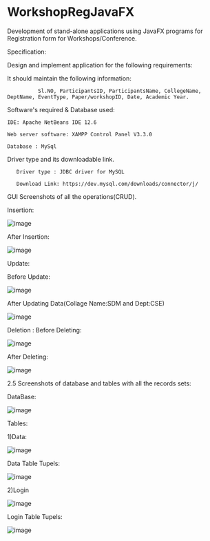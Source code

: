 # WorkshopRegJavaFX
Development of stand-alone applications using JavaFX programs for Registration form for Workshops/Conference.

Specification:

Design and implement application for the following requirements:

It should maintain the following information:

              Sl.NO, ParticipantsID, ParticipantsName, CollegeName, DeptName, EventType, Paper/workshopID, Date, Academic Year.
           
Software's required & Database used:

    IDE: Apache NetBeans IDE 12.6 

    Web server software: XAMPP Control Panel V3.3.0

    Database : MySql

Driver type and its downloadable link.

       Driver type : JDBC driver for MySQL

       Download Link: https://dev.mysql.com/downloads/connector/j/
      
     
       
GUI Screenshots of all the operations(CRUD).

Insertion:


![image](https://user-images.githubusercontent.com/46531471/151968892-b1281ccd-788d-4598-bc74-0a1a0c93f894.png)

After Insertion:

![image](https://user-images.githubusercontent.com/46531471/151968932-fad5595a-76ec-44be-bbac-99c6924a51c5.png)

Update:

Before Update:

![image](https://user-images.githubusercontent.com/46531471/151968945-6ea947b9-c2e6-4989-90ed-288c2773989a.png)

After Updating Data(Collage Name:SDM and Dept:CSE)

![image](https://user-images.githubusercontent.com/46531471/151968965-4c53b880-30f3-4344-aefd-15cb368ee538.png)

Deletion :
Before Deleting:

![image](https://user-images.githubusercontent.com/46531471/151968981-6c261af4-4667-4bfc-865a-0e5d7c30ef46.png)

After Deleting:

![image](https://user-images.githubusercontent.com/46531471/151969001-ad1f586b-27e3-4fc9-bdf7-42886e331298.png)

2.5 Screenshots of database and tables with all the records sets:

DataBase:

  ![image](https://user-images.githubusercontent.com/46531471/151969399-d0d73eea-8272-4788-887a-6ffe72052d36.png)



Tables:

1)Data:

![image](https://user-images.githubusercontent.com/46531471/151969428-1f862be1-1b07-499e-9833-455077a16577.png)

 
Data Table Tupels:
 
![image](https://user-images.githubusercontent.com/46531471/151969453-4c0006d2-1c29-412c-8a18-35a140c7cbcb.png)


2)Login

![image](https://user-images.githubusercontent.com/46531471/151969482-1b81ac6b-1a9b-4583-8a33-63493457b8ea.png)

 

Login Table Tupels:

 
![image](https://user-images.githubusercontent.com/46531471/151969518-dbea2011-6c62-425a-b8d9-805e16377381.png)


